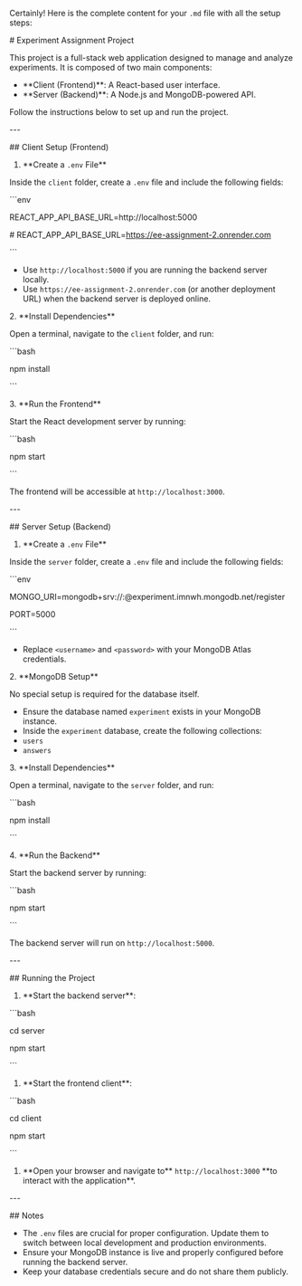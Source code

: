 ﻿Certainly! Here is the complete content for your `.md` file with all the setup steps:

\# Experiment Assignment Project

This project is a full-stack web application designed to manage and analyze experiments. It is composed of two main components:

- \*\*Client (Frontend)\*\*: A React-based user interface.
- \*\*Server (Backend)\*\*: A Node.js and MongoDB-powered API.

Follow the instructions below to set up and run the project.

\---

\## Client Setup (Frontend)

1. \*\*Create a `.env` File\*\*

Inside the `client` folder, create a `.env` file and include the following fields:

\```env

REACT\_APP\_API\_BASE\_URL=http://localhost:5000

\# REACT\_APP\_API\_BASE\_URL=https://ee-assignment-2.onrender.com

\```

- Use `http://localhost:5000` if you are running the backend server locally.
- Use `https://ee-assignment-2.onrender.com` (or another deployment URL) when the backend server is deployed online.

2\. \*\*Install Dependencies\*\*

Open a terminal, navigate to the `client` folder, and run:

\```bash

npm install

\```

3\. \*\*Run the Frontend\*\*

Start the React development server by running:

\```bash

npm start

\```

The frontend will be accessible at `http://localhost:3000`.

\---

\## Server Setup (Backend)

1. \*\*Create a `.env` File\*\*

Inside the `server` folder, create a `.env` file and include the following fields:

\```env

MONGO\_URI=mongodb+srv://<username>:<password>@experiment.imnwh.mongodb.net/register

PORT=5000

\```

- Replace `<username>` and `<password>` with your MongoDB Atlas credentials.

2\. \*\*MongoDB Setup\*\*

No special setup is required for the database itself.

- Ensure the database named `experiment` exists in your MongoDB instance.
- Inside the `experiment` database, create the following collections:
- `users`
- `answers`

3\. \*\*Install Dependencies\*\*

Open a terminal, navigate to the `server` folder, and run:

\```bash

npm install

\```

4\. \*\*Run the Backend\*\*

Start the backend server by running:

\```bash

npm start

\```

The backend server will run on `http://localhost:5000`.

\---

\## Running the Project

1. \*\*Start the backend server\*\*:

\```bash

cd server

npm start

\```

1. \*\*Start the frontend client\*\*:

\```bash

cd client

npm start

\```

1. \*\*Open your browser and navigate to\*\* `http://localhost:3000` \*\*to interact with the application\*\*.

\---

\## Notes

- The `.env` files are crucial for proper configuration. Update them to switch between local development and production environments.
- Ensure your MongoDB instance is live and properly configured before running the backend server.
- Keep your database credentials secure and do not share them publicly.
